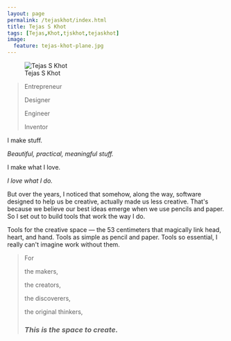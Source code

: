 ```yaml
---
layout: page
permalink: /tejaskhot/index.html
title: Tejas S Khot
tags: [Tejas,Khot,tjskhot,tejaskhot]
image:
  feature: tejas-khot-plane.jpg
---
```

<figure>
  <img src="{{ site.url }}/images/tejas-khot-plane.jpg" alt="Tejas S Khot">
  <figcaption>Tejas S Khot</figcaption>
</figure>

>Entrepreneur
>
>Designer
>
>Engineer
>
>Inventor

I
make
stuff.


*Beautiful, practical, meaningful stuff.*


I make what I love.

*I love what I do.*


But over the years, I noticed that somehow, along the way, software designed to help us be creative, actually made us less creative. That's because we believe our best ideas emerge when we use pencils and paper.
So I set out to build tools that work the way I do.


Tools for the creative space — the 53 centimeters that magically link head, heart, and hand. Tools as simple as pencil and paper. Tools so essential, I  really can't imagine work without them.


> For
>
> the makers,
> 
> the creators,
> 
> the discoverers,
> 
> the original thinkers,
> 
> ### *This is the space to create.* ###